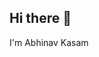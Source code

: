 ## Hi there 👋

I'm Abhinav Kasam

<!--
**abhikasam/abhikasam** is a ✨ _special_ ✨ repository because its `README.md` (this file) appears on your GitHub profile.

Here are some ideas to get you started:
Hello, this is Abhinav Kasam.
- 🔭 I’m currently working on ...
- 🌱 I’m currently learning ...
- 👯 I’m looking to collaborate on ...
- 🤔 I’m looking for help with ...
- 💬 Ask me about ...
- 📫 How to reach me: ...
- 😄 Pronouns: ...
- ⚡ Fun fact: ...
-->
